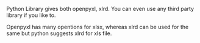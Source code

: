 Python Library gives both openpyxl, xlrd. You can even use any third party library if you like to.

Openpyxl has many opentions for xlsx, whereas xlrd can be used for the same but python suggests xlrd for xls file.

